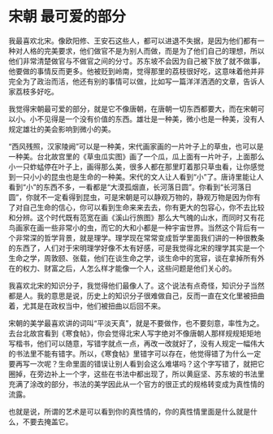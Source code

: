 # 宋朝 最可爱的部分

我最喜欢北宋。像欧阳修、王安石这些人，都可以进退不失据，是因为他们都有一种对人格的完美要求，他们做官不是为别人而做，而是为了他们自己的理想，所以他们非常清楚做官与不做官之间的分寸。苏东坡不会因为自己被下放了就不做事，他要做的事情反而更多。他被贬到岭南，觉得那里的荔枝很好吃，这意味着他并非完全为了政治而活，他还有别的事情可以做，比如写一篇洋洋洒洒的文章，告诉人家荔枝多好吃。 

我觉得宋朝最可爱的部分，就是它不像唐朝，在唐朝一切东西都要大，而在宋朝可以小。小不见得是一个没有价值的东西。雄壮是一种美，微小也是一种美，没有人规定雄壮的美会影响到微小的美。 

“西风残照，汉家陵阙”可以是一种美，宋代画家画的一片叶子上的草虫，也可以是一种美。台北故宫里的《草虫瓜实图》画了一个瓜，瓜上面有一片叶子，上面那么小一只蚱蜢停在叶子上，画得那么美，很多人都在那里盯着那只草虫看，让你感觉到一只小小的昆虫也是生命的一种美。宋代的文人让人看到“小”了。唐诗里能让人看到“小”的东西不多，一看都是“大漠孤烟直，长河落日圆”。你看到“长河落日圆”，你就不一定看得到昆虫，可是宋朝是可以静观万物的，静观万物是因为你有了对自己生命的信心，你可以看到生命来来去去，你有更大的包容心，你不去比较和分辨。这个时代既有范宽在画《溪山行旅图》那么大气魄的山水，而同时又有花鸟画家在画一些非常小的虫，而它的大和小都是一种宇宙世界。当然这个背后有一个非常深的哲学背景，就是理学。理学现在常常变成哲学里面我们讲的一种很教条的东西了，人们对于宋明理学好像不太有好感，可是我觉得北宋的理学其实是一个生命之学，周敦颐、张载，他们在谈生命之学，谈生命中的宽容，谈在拿掉所有外在的权力、财富之后，人怎么样才能像一个人，这些问题是他们关心的。 

我喜欢北宋的知识分子，我觉得他们最像人了。这个说法有点奇怪，知识分子当然都是人。我的意思是说，历史上的知识分子很难做自己，反而一直在文化里被扭曲着，尤其是在政权当中，他们被扭曲以后回不来。 

宋朝的美学最喜欢讲的词叫“平淡天真”，就是不要做作，也不要刻意，率性为之。去台北故宫看到《寒食帖》，你会觉得北宋人写字绝对不像唐朝人那样规规矩矩地写楷书，他们可以随意，写错字就点一点，再改一改就好了，没有人规定一幅伟大的书法里不能有错字。所以，《寒食帖》里错字可以存在，他觉得错了为什么一定要再写一次呢？生命里面的错误让别人看到会这么难堪吗？这个字写错了，就把它圈掉，在旁边补上一个字，这些在书法中都出现了，所以黄庭坚、苏东坡的书法里充满了涂改的部分，书法的美学因此从一个官方的很正式的规格转变成为真性情的流露。 

也就是说，所谓的艺术是可以看到你的真性情的，你的真性情里面是什么就是什么，不要去掩盖它。
